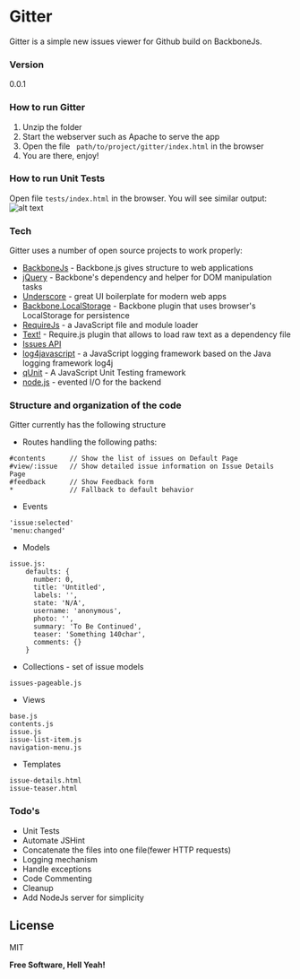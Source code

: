 # Gitter

Gitter is a simple new issues viewer for Github build on BackboneJs.

### Version
0.0.1

### How to run Gitter
1. Unzip the folder
2. Start the webserver such as Apache to serve the app
3. Open the file ``` path/to/project/gitter/index.html``` in the browser
4. You are there, enjoy!

### How to run Unit Tests
Open file ```tests/index.html``` in the browser. You will see similar output:
![alt text](http://addyosmani.com/gyazo/7d4de12.png "Logo Title Text 1")

### Tech

Gitter uses a number of open source projects to work properly:

* [BackboneJs] - Backbone.js gives structure to web applications
* [jQuery] - Backbone's dependency and helper for DOM manipulation tasks
* [Underscore] - great UI boilerplate for modern web apps
* [Backbone.LocalStorage] - Backbone plugin that uses browser's LocalStorage for persistence
* [RequireJs] - a JavaScript file and module loader
* [Text!] - Require.js plugin that allows to load raw text as a dependency file
* [Issues API]
* [log4javascript] - a JavaScript logging framework based on the Java logging framework log4j
* [qUnit] - A JavaScript Unit Testing framework
* [node.js] - evented I/O for the backend

### Structure and organization of the code

Gitter currently has the following structure

* Routes handling the following paths:
```
#contents      // Show the list of issues on Default Page
#view/:issue   // Show detailed issue information on Issue Details Page
#feedback      // Show Feedback form
*              // Fallback to default behavior
```
* Events
```
'issue:selected'
'menu:changed'
```
* Models
```
issue.js:
    defaults: {
      number: 0,
      title: 'Untitled',
      labels: '',
      state: 'N/A',
      username: 'anonymous',
      photo: '',
      summary: 'To Be Continued',
      teaser: 'Something 140char',
      comments: {}
    }
```
* Collections - set of issue models
```
issues-pageable.js
```
* Views
```
base.js
contents.js
issue.js
issue-list-item.js
navigation-menu.js
```
* Templates
```
issue-details.html
issue-teaser.html
```

### Todo's

- Unit Tests
- Automate JSHint
- Concatenate the files into one file(fewer HTTP requests)
- Logging mechanism
- Handle exceptions
- Code Commenting
- Cleanup
- Add NodeJs server for simplicity

License
----
MIT


**Free Software, Hell Yeah!**

[BackboneJs]: http://backbonejs.org/
[Underscore]: http://underscorejs.org/
[Backbone.LocalStorage]: https://github.com/jeromegn/Backbone.localStorage
[RequireJs]: http://requirejs.org/
[Text!]: https://github.com/requirejs/text
[Issues API]: https://developer.github.com/v3/issues/
[log4javascript]: http://log4javascript.org/docs/index.html
[qUnit]: http://qunitjs.com/
[node.js]:http://nodejs.org
[jQuery]:http://jquery.com


